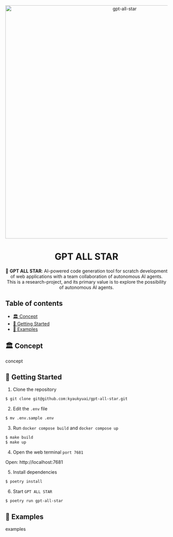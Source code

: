 <div align="center">
<img src="https://github.com/kyaukyuai/gpt-all-star/assets/1140707/17350949-9bec-4e3f-88e7-5c1d0d1b8746" width="725x145" alt="gpt-all-star">

<h1 align="center">GPT ALL STAR</h1>

🤖 **GPT ALL STAR**: AI-powered code generation tool for scratch development of web applications with a team collaboration of autonomous AI agents. This is a research-project, and its primary value is to explore the possibility of autonomous AI agents.
</div>

<h2>Table of contents</h2>
</hr>

- [🏛 Concept](#-concept)
- [🐳 Getting Started](#-getting-started)
- [🔎 Examples](#-examples)

## 🏛 Concept

concept

## 🐳 Getting Started

1. Clone the repository

```bash
$ git clone git@github.com:kyaukyuai/gpt-all-star.git
```

2. Edit the `.env` file

```bash
$ mv .env.sample .env
```

3. Run `docker compose build` and `docker compose up`

```bash
$ make build
$ make up
```

4. Open the web terminal `port 7681`

Open: http://localhost:7681

5. Install dependencies

```bash
$ poetry install
```

6. Start `GPT ALL STAR`

```bash
$ poetry run gpt-all-star
```

## 🔎 Examples

examples
